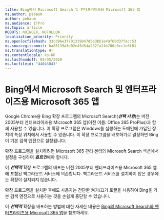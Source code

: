 ```yaml
---
title: Bing에서 Microsoft Search 및 엔터프라이즈용 Microsoft 365 앱
ms.author: pebaum
author: pebaum
ms.audience: ITPro
ms.topic: article
ROBOTS: NOINDEX, NOFOLLOW
localization_priority: Priority
ms.openlocfilehash: 33cd96e37701339047d5e3bb1e49f60d37facc53
ms.sourcegitcommit: ba88139a3d02e45d54a232fa24b706e3cc1c6f81
ms.translationtype: HT
ms.contentlocale: ko-KR
ms.lasthandoff: 05/05/2020
ms.locfileid: "44043043"
---
```

# <a name="microsoft-search-in-bing-and-microsoft-365-apps-for-enterprise"></a>Bing에서 Microsoft Search 및 엔터프라이즈용 Microsoft 365 앱

Google Chrome용 Bing 확장 프로그램의 Microsoft Search(***선택 사항***)는 버전 2005부터 엔터프라이즈용 Microsoft 365 앱(이전 이름: Office 365 ProPlus)과 함께 사용할 수 있습니다. 이 확장 프로그램은 Windows를 실행하는 도메인에 가입된 장치의 특정 위치에서 사용할 수 있습니다. 이 확장 프로그램을 배포하기로 결정하면 Bing이 기본 검색 엔진으로 설정됩니다.

확장 프로그램을 설치하려면 Microsoft 365 관리 센터의 Microsoft Search 섹션에서 설정을 구성하여 ***옵트인***해야 합니다.

이 ***선택적*** 확장 프로그램의 배포는 버전 2005부터 엔터프라이즈용 Microsoft 365 앱에 포함된 백그라운드 서비스에 의존합니다. 백그라운드 서비스를 설치하지 않은 경우에는 확장이 설치되지 않습니다.

확장 프로그램을 설치한 후에도 사용자는 간단한 켜기/끄기 토글을 사용하여 Bing을 기본 검색 엔진으로 사용하는 것을 손쉽게 중단할 수 있습니다.

이 ***선택적*** 확장을 배포하는 방법에 대한 자세한 내용은 [Bing의 Microsoft Search와 엔터프라이즈용 Microsoft 365 앱](https://docs.microsoft.com/deployoffice/microsoft-search-bing)을 참조하세요.